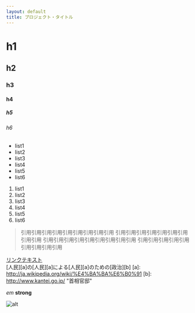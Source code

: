 ```yaml
---
layout: default
title: プロジェクト・タイトル
---
```


# h1
## h2
### h3
#### h4
##### h5
###### h6

- list1
- list2
- list3
- list4
- list5
- list6

1. list1
2. list2
3. list3
4. list4
5. list5
6. list6

> 引用引用引用引用引用引用引用引用引用
> 引用引用引用引用引用引用引用引用引用
> 引用引用引用引用引用引用引用引用引用
> 引用引用引用引用引用引用引用引用引用

[リンクテキスト](url 'タイトル')  
[人民][a]の[人民][a]による[人民][a]のための[政治][b]
[a]: http://ja.wikipedia.org/wiki/%E4%BA%BA%E6%B0%91
[b]: http://www.kantei.go.jp/ "首相官邸"

*em*
**strong**

![alt](http://placekitten.com/200/300 'title')
